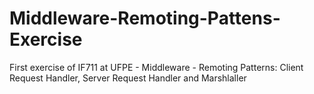 # Middleware-Remoting-Pattens-Exercise
First exercise of IF711 at UFPE - Middleware - Remoting Patterns: Client Request Handler, Server Request Handler and Marshlaller
